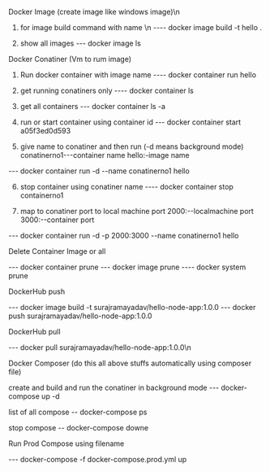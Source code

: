 Docker Image (create image like windows image)\n
1) for image build command with name \n
---- docker image build -t hello .

2) show all images
--- docker image ls


Docker Conatiner (Vm to rum image)
1) Run docker container with image name
---- docker container run hello

2) get running conatiners only
---- docker container ls

3) get all containers
--- docker container ls -a

4) run or start container using container id
--- docker container start a05f3ed0d593

5) give name to conatiner and then run (-d means background mode)
conatinerno1---container name 
hello:-image name

--- docker container run -d --name conatinerno1 hello

6) stop container using conatiner name
---- docker container stop containerno1

6) map to conatiner port to local machine port
2000:--localmachine port
3000:--container port

--- docker container run -d -p 2000:3000 --name conatinerno1 hello

Delete Container Image or all

--- docker container prune
--- docker image  prune
---- docker system prune



DockerHub push

--- docker image build -t surajramayadav/hello-node-app:1.0.0
--- docker push surajramayadav/hello-node-app:1.0.0

DockerHub pull

--- docker pull  surajramayadav/hello-node-app:1.0.0\n



Docker Composer (do this all above stuffs automatically using composer file)

create and build and run the conatiner in background mode
--- docker-compose up -d

list of all compose
-- docker-compose ps

stop compose
-- docker-compose downe


Run Prod Compose using filename

--- docker-compose -f docker-compose.prod.yml up




